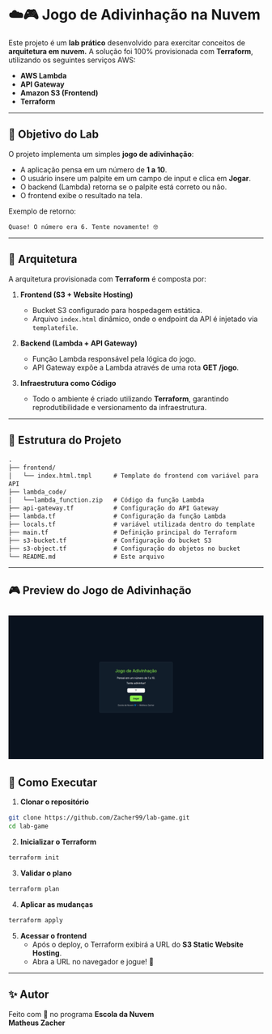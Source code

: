 # ☁️🎮 Jogo de Adivinhação na Nuvem 

Este projeto é um **lab prático** desenvolvido para exercitar conceitos de **arquitetura em nuvem.** 
A solução foi 100% provisionada com **Terraform**, utilizando os seguintes serviços AWS:

- **AWS Lambda**
- **API Gateway**
- **Amazon S3 (Frontend)**
- **Terraform**

---

## 🎯 Objetivo do Lab

O projeto implementa um simples **jogo de adivinhação**:

- A aplicação pensa em um número de **1 a 10**.
- O usuário insere um palpite em um campo de input e clica em **Jogar**.
- O backend (Lambda) retorna se o palpite está correto ou não.
- O frontend exibe o resultado na tela.

Exemplo de retorno:
```
Quase! O número era 6. Tente novamente! 🤓
```

---

## 🚀 Arquitetura

A arquitetura provisionada com **Terraform** é composta por:

1. **Frontend (S3 + Website Hosting)**  
   - Bucket S3 configurado para hospedagem estática.  
   - Arquivo `index.html` dinâmico, onde o endpoint da API é injetado via `templatefile`.  

2. **Backend (Lambda + API Gateway)**  
   - Função Lambda responsável pela lógica do jogo.  
   - API Gateway expõe a Lambda através de uma rota **GET /jogo**.  

3. **Infraestrutura como Código**  
   - Todo o ambiente é criado utilizando **Terraform**, garantindo reprodutibilidade e versionamento da infraestrutura.  


---

## 📂 Estrutura do Projeto

```
.
├── frontend/
│   └── index.html.tmpl      # Template do frontend com variável para API 
├── lambda_code/
│   └──lambda_function.zip   # Código da função Lambda               
├── api-gateway.tf           # Configuração do API Gateway
├── lambda.tf                # Configuração da função Lambda
├── locals.tf                # variável utilizada dentro do template
├── main.tf                  # Definição principal do Terraform
├── s3-bucket.tf             # Configuração do bucket S3       
├── s3-object.tf             # Configuração do objetos no bucket
└── README.md                # Este arquivo

```
---
## 🎮 Preview do Jogo de Adivinhação

![Preview do site](./img/preview.png)
---

## 🚀 Como Executar

1. **Clonar o repositório**
```bash
git clone https://github.com/Zacher99/lab-game.git
cd lab-game
```

2. **Inicializar o Terraform**
```bash
terraform init
```

3. **Validar o plano**
```bash
terraform plan
```

4. **Aplicar as mudanças**
```bash
terraform apply
```

5. **Acessar o frontend**  
   - Após o deploy, o Terraform exibirá a URL do **S3 Static Website Hosting**.  
   - Abra a URL no navegador e jogue! 🎉  

---

## ✨ Autor

Feito com 💙 no programa **Escola da Nuvem**  
**Matheus Zacher**
